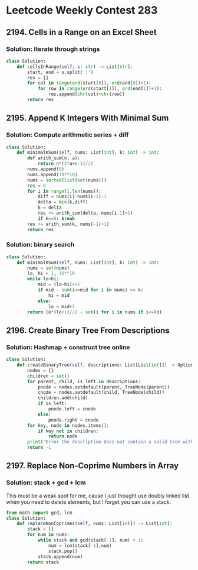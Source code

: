# Leetcode Weekly Contest 283

## 2194. Cells in a Range on an Excel Sheet

### Solution: Iterate through strings

```py
class Solution:
    def cellsInRange(self, s: str) -> List[str]:
        start, end = s.split(':')
        res = []
        for col in range(ord(start[0]), ord(end[0])+1):
            for row in range(ord(start[1]), ord(end[1])+1):
                res.append(chr(col)+chr(row))
        return res
```

## 2195. Append K Integers With Minimal Sum

### Solution: Compute arithmetic series + diff

```py
class Solution:
    def minimalKSum(self, nums: List[int], k: int) -> int:
        def arith_sum(n, a):
            return n*(2*a+n-1)//2
        nums.append(0)
        nums.append(10**10)
        nums = sorted(list(set(nums)))
        res = 0
        for i in range(1,len(nums)):
            diff = nums[i]-nums[i-1]-1
            delta = min(k,diff)
            k-= delta
            res += arith_sum(delta, nums[i-1]+1)
            if k==0: break
        res += arith_sum(k, nums[-1]+1)
        return res
```

### Solution: binary search 

```py
class Solution:
    def minimalKSum(self, nums: List[int], k: int) -> int:
        nums = set(nums)
        lo, hi = 1, 10**10
        while lo<hi:
            mid = (lo+hi)>>1
            if mid - sum(i<=mid for i in nums) >= k:
                hi = mid
            else:
                lo = mid+1
        return lo*(lo+1)//2 - sum(i for i in nums if i<=lo)
```

## 2196. Create Binary Tree From Descriptions

### Solution: Hashmap + construct tree online

```py
class Solution:
    def createBinaryTree(self, descriptions: List[List[int]]) -> Optional[TreeNode]:
        nodes = {}
        children = set()
        for parent, child, is_left in descriptions:
            pnode = nodes.setdefault(parent, TreeNode(parent))
            cnode = nodes.setdefault(child, TreeNode(child))
            children.add(child)
            if is_left:
                pnode.left = cnode
            else:
                pnode.right = cnode
        for key, node in nodes.items():
            if key not in children:
                return node
        print("Error the description does not contain a valid tree with a root node")
        return -1
```

## 2197. Replace Non-Coprime Numbers in Array

### Solution: stack + gcd + lcm 

This must be a weak spot for me, cause I just thought use
doubly linked list when you need to delete elements, but I forget
you can use a stack. 

```py
from math import gcd, lcm
class Solution:
    def replaceNonCoprimes(self, nums: List[int]) -> List[int]:
        stack = []
        for num in nums:
            while stack and gcd(stack[-1], num) > 1:
                num = lcm(stack[-1],num)
                stack.pop()
            stack.append(num)
        return stack
```